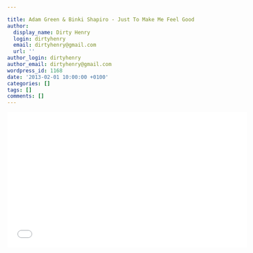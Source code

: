 ```yaml
---

title: Adam Green & Binki Shapiro - Just To Make Me Feel Good
author:
  display_name: Dirty Henry
  login: dirtyhenry
  email: dirtyhenry@gmail.com
  url: ''
author_login: dirtyhenry
author_email: dirtyhenry@gmail.com
wordpress_id: 1168
date: '2013-02-01 10:00:00 +0100'
categories: []
tags: []
comments: []
---
```

<iframe width="560" height="315" src="//www.youtube.com/embed/WrbeDDiU92g" frameborder="0" allowfullscreen></iframe>
